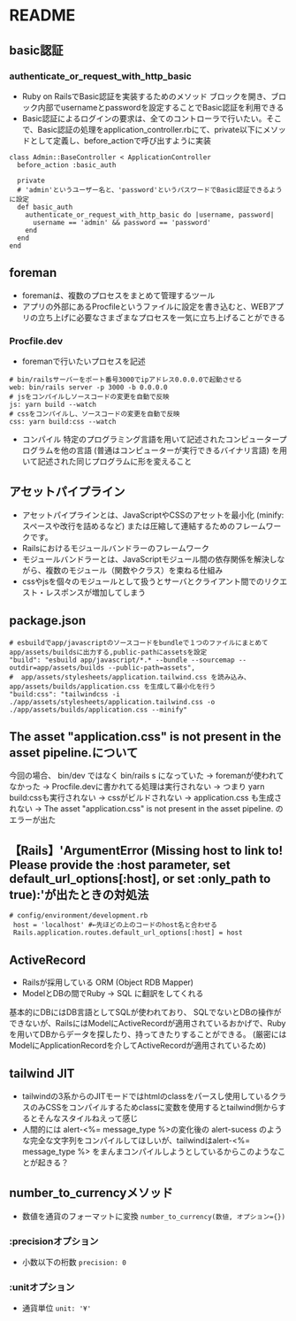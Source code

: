 # README

## basic認証
### authenticate_or_request_with_http_basic
  * Ruby on RailsでBasic認証を実装するためのメソッド
ブロックを開き、ブロック内部でusernameとpasswordを設定することでBasic認証を利用できる
* Basic認証によるログインの要求は、全てのコントローラで行いたい。そこで、Basic認証の処理をapplication_controller.rbにて、private以下にメソッドとして定義し、before_actionで呼び出すように実装


```
class Admin::BaseController < ApplicationController
  before_action :basic_auth

  private
  # 'admin'というユーザー名と、'password'というパスワードでBasic認証できるように設定
  def basic_auth
    authenticate_or_request_with_http_basic do |username, password|
      username == 'admin' && password == 'password'
    end
  end
end
```

## foreman
* foremanは、複数のプロセスをまとめて管理するツール
* アプリの外部にあるProcfileというファイルに設定を書き込むと、WEBアプリの立ち上げに必要なさまざまなプロセスを一気に立ち上げることができる

### Procfile.dev
* foremanで行いたいプロセスを記述
```
# bin/railsサーバーをポート番号3000でipアドレス0.0.0.0で起動させる
web: bin/rails server -p 3000 -b 0.0.0.0
# jsをコンパイルしソースコードの変更を自動で反映
js: yarn build --watch
# cssをコンパイルし、ソースコードの変更を自動で反映
css: yarn build:css --watch
```
* コンパイル
特定のプログラミング言語を用いて記述されたコンピュータープログラムを他の言語 (普通はコンピューターが実行できるバイナリ言語) を用いて記述された同じプログラムに形を変えること

## アセットパイプライン
* アセットパイプラインとは、JavaScriptやCSSのアセットを最小化 (minify: スペースや改行を詰めるなど) または圧縮して連結するためのフレームワークです。
* Railsにおけるモジュールバンドラーのフレームワーク
* モジュールバンドラーとは、JavaScriptモジュール間の依存関係を解決しながら、複数のモジュール（関数やクラス）を束ねる仕組み
* cssやjsを個々のモジュールとして扱うとサーバとクライアント間でのリクエスト・レスポンスが増加してしまう

## package.json
```
# esbuildでapp/javascriptのソースコードをbundleで１つのファイルにまとめてapp/assets/buildsに出力する,public-pathにassetsを設定
"build": "esbuild app/javascript/*.* --bundle --sourcemap --outdir=app/assets/builds --public-path=assets",
#  app/assets/stylesheets/application.tailwind.css を読み込み、app/assets/builds/application.css を生成して最小化を行う
"build:css": "tailwindcss -i ./app/assets/stylesheets/application.tailwind.css -o ./app/assets/builds/application.css --minify"
```

## The asset "application.css" is not present in the asset pipeline.について
今回の場合、
bin/dev ではなく bin/rails s になっていた -> foremanが使われてなかった -> Procfile.devに書かれてる処理は実行されない -> つまり yarn build:cssも実行されない -> cssがビルドされない -> application.css も生成されない -> The asset "application.css" is not present in the asset pipeline. のエラーが出た

## 【Rails】'ArgumentError (Missing host to link to! Please provide the :host parameter, set default_url_options[:host], or set :only_path to true):'が出たときの対処法

```
# config/environment/development.rb
 host = 'localhost' #←先ほどの上のコードのhost名と合わせる
 Rails.application.routes.default_url_options[:host] = host
 ```

## ActiveRecord
* Railsが採用している ORM (Object RDB Mapper)
* ModelとDBの間でRuby → SQL に翻訳をしてくれる

基本的にDBにはDB言語としてSQLが使われており、
SQLでないとDBの操作ができないが、RailsにはModelにActiveRecordが適用されているおかげで、Rubyを用いてDBからデータを探したり、持ってきたりすることができる。
(厳密にはModelにApplicationRecordを介してActiveRecordが適用されているため)

## tailwind JIT
* tailwindの3系からのJITモードではhtmlのclassをパースし使用しているクラスのみCSSをコンパイルするためclassに変数を使用するとtailwind側からするとそんなスタイルねえって感じ
* 人間的には alert-<%= message_type %>の変化後の alert-sucess のような完全な文字列をコンパイルしてほしいが、tailwindはalert-<%= message_type %> をまんまコンパイルしようとしているからこのようなことが起きる？

## number_to_currencyメソッド
* 数値を通貨のフォーマットに変換
`number_to_currency(数値, オプション={})`
### :precisionオプション
* 小数以下の桁数
`precision: 0`
### :unitオプション
* 通貨単位
`unit: '¥'`
